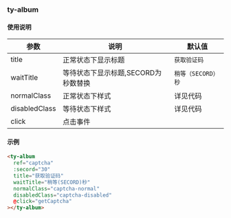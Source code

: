 ### ty-album
#### 使用说明
  | 参数 | 说明 | 默认值 |
  |---|---|---|
  | title | 正常状态下显示标题 | `获取验证码` |
  | waitTitle | 等待状态下显示标题,SECORD为秒数替换 | `稍等（SECORD）秒` |
  | normalClass | 正常状态下样式 | 详见代码 |
  | disabledClass | 等待状态下样式 | 详见代码 |
  | click | 点击事件 | |
#### 示例
  ```html
  <ty-album
    ref="captcha"
    :secord="30"
    title="获取验证码"
    waitTitle="稍等(SECORD)秒"
    normalClass="captcha-normal"
    disabledClass="captcha-disabled"
    @click="getCaptcha"
  ></ty-album>
  ```